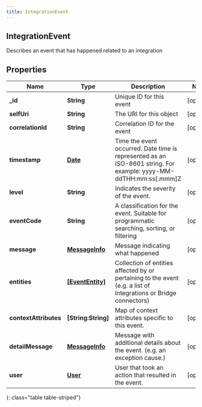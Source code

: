 ```yaml
---
title: IntegrationEvent
---
```

## IntegrationEvent
Describes an event that has happened related to an integration

## Properties

|Name | Type | Description | Notes|
|------------ | ------------- | ------------- | -------------|
| **_id** | **String** | Unique ID for this event | [optional] |
| **selfUri** | **String** | The URI for this object | [optional] |
| **correlationId** | **String** | Correlation ID for the event | [optional] |
| **timestamp** | [**Date**](Date.html) | Time the event occurred. Date time is represented as an ISO-8601 string. For example: yyyy-MM-ddTHH:mm:ss[.mmm]Z | [optional] |
| **level** | **String** | Indicates the severity of the event. | [optional] |
| **eventCode** | **String** | A classification for the event. Suitable for programmatic searching, sorting, or filtering | [optional] |
| **message** | [**MessageInfo**](MessageInfo.html) | Message indicating what happened | [optional] |
| **entities** | [**[EventEntity]**](EventEntity.html) | Collection of entities affected by or pertaining to the event (e.g. a list of Integrations or Bridge connectors) | [optional] |
| **contextAttributes** | **[String:String]** | Map of context attributes specific to this event. | [optional] |
| **detailMessage** | [**MessageInfo**](MessageInfo.html) | Message with additional details about the event. (e.g. an exception cause.) | [optional] |
| **user** | [**User**](User.html) | User that took an action that resulted in the event. | [optional] |
{: class="table table-striped"}


